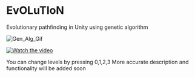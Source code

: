 # EvOLuTIoN
Evolutionary pathfinding in Unity using genetic algorithm

<a target='_blank'><img src='https://i.postimg.cc/6qxJ2mn6/Gen_Alg_Gif.gif' border='0' alt='Gen_Alg_Gif'/></a>

[![Watch the video](https://i.postimg.cc/qB66BFVJ/thumbnailgit2.png)](https://www.youtube.com/watch?v=yCz87N6qaRs)

You can change levels by pressing 0,1,2,3
More accurate description and functionality will be added soon
